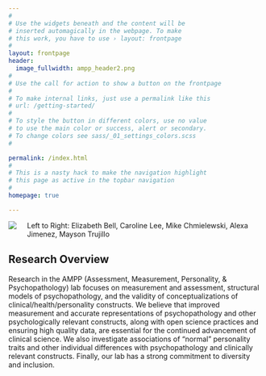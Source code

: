 ```yaml
---
#
# Use the widgets beneath and the content will be
# inserted automagically in the webpage. To make
# this work, you have to use › layout: frontpage
#
layout: frontpage
header:
  image_fullwidth: ampp_header2.png
#
# Use the call for action to show a button on the frontpage
#
# To make internal links, just use a permalink like this
# url: /getting-started/
#
# To style the button in different colors, use no value
# to use the main color or success, alert or secondary.
# To change colors see sass/_01_settings_colors.scss
#

permalink: /index.html
#
# This is a nasty hack to make the navigation highlight
# this page as active in the topbar navigation
#
homepage: true

---
```


<div class="row">
  <div class="small-12 columns">
    <img src="/lab-website-home/assets/img/lab_photo.jpg">
    <figcaption>Left to Right: Elizabeth Bell, Caroline Lee, Mike Chmielewski, Alexa Jimenez, Mayson Trujillo</figcaption>
  </div>
</div>

## Research Overview
Research in the AMPP (Assessment, Measurement, Personality, & Psychopathology) lab focuses  on measurement and assessment, structural models of psychopathology, and the validity of conceptualizations of clinical/health/personality constructs.  We believe that improved measurement and accurate representations of psychopathology and other psychologically relevant constructs, along with open science practices and ensuring high quality data, are essential for the continued advancement of clinical science.  We also investigate associations of “normal” personality traits and other individual differences with psychopathology and clinically relevant constructs.  Finally, our lab has a strong commitment to diversity and inclusion.     
